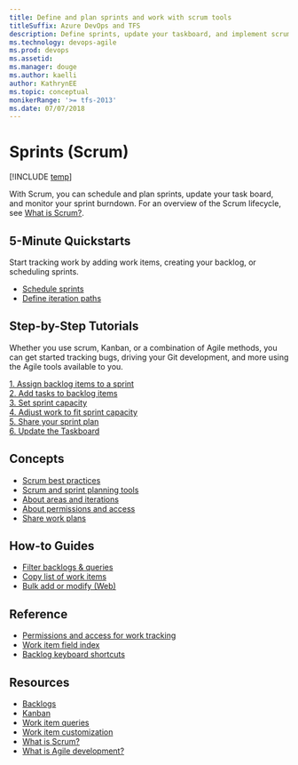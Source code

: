 ```yaml
---
title: Define and plan sprints and work with scrum tools
titleSuffix: Azure DevOps and TFS 
description: Define sprints, update your taskboard, and implement scrum in Azure Boards & Team Foundation Server  
ms.technology: devops-agile
ms.prod: devops
ms.assetid:  
ms.manager: douge
ms.author: kaelli
author: KathrynEE
ms.topic: conceptual
monikerRange: '>= tfs-2013'
ms.date: 07/07/2018
---
```


# Sprints (Scrum)

[!INCLUDE [temp](../../_shared/version-vsts-tfs-all-versions.md)] 

With Scrum, you can schedule and plan sprints, update your task board, and monitor your sprint burndown. For an overview of the Scrum lifecycle, see [What is Scrum?](/azure/devops/agile/what-is-scrum). 

## 5-Minute Quickstarts  

Start tracking work by adding work items, creating your backlog, or scheduling sprints.  
  
- [Schedule sprints](define-sprints.md)
- [Define iteration paths](../../organizations/settings/set-iteration-paths-sprints.md?toc=/vsts/boards/sprints/toc.json&bc=/vsts/boards/sprints/breadcrumb/toc.json)    

## Step-by-Step Tutorials

Whether you use scrum, Kanban, or a combination of Agile methods, you can get started tracking bugs, driving your Git development, and more using the Agile tools available to you. 

[1. Assign backlog items to a sprint](assign-work-sprint.md)  
[2. Add tasks to backlog items](add-tasks.md)  
[3. Set sprint capacity](set-capacity.md)  
[4. Adjust work to fit sprint capacity](adjust-work.md)  
[5. Share your sprint plan](share-plan.md)  
[6. Update the Taskboard](task-board.md)  

 
## Concepts 
- [Scrum best practices](best-practices-scrum.md) 
- [Scrum and sprint planning tools](scrum-sprint-planning-tools.md)  
- [About areas and iterations](../../organizations/settings/about-areas-iterations.md?toc=/vsts/boards/sprints/toc.json&bc=/vsts/boards/sprints/breadcrumb/toc.json)
- [About permissions and access](../../organizations/security/permissions-access-work-tracking.md?toc=/vsts/boards/sprints/toc.json&bc=/vsts/boards/sprints/breadcrumb/toc.json)
- [Share work plans](../queries/share-plans.md?toc=/vsts/boards/sprints/toc.json&bc=/vsts/boards/sprints/breadcrumb/toc.json) 


## How-to Guides

* [Filter backlogs & queries](../backlogs/filter-backlogs.md?toc=/vsts/boards/sprints/toc.json&bc=/vsts/boards/sprints/breadcrumb/toc.json)
* [Copy list of work items](../backlogs/copy-list.md?toc=/vsts/boards/sprints/toc.json&bc=/vsts/boards/sprints/breadcrumb/toc.json)  
* [Bulk add or modify (Web)](../backlogs/bulk-modify-work-items.md?toc=/vsts/boards/sprints/toc.json&bc=/vsts/boards/sprints/breadcrumb/toc.json)   


## Reference   
- [Permissions and access for work tracking](../../organizations/security/permissions-access-work-tracking.md?toc=/vsts/boards/sprints/toc.json&bc=/vsts/boards/sprints/breadcrumb/toc.json)
- [Work item field index](../work-items/guidance/work-item-field.md?toc=/vsts/boards/sprints/toc.json&bc=/vsts/boards/sprints/breadcrumb/toc.json)
- [Backlog keyboard shortcuts](../backlogs/backlogs-keyboard-shortcuts.md)


## Resources 
- [Backlogs](../backlogs/index.md)
- [Kanban](../boards/index.md)
- [Work item queries](../queries/index.md)
- [Work item customization](../../reference/index.md)
- [What is Scrum?](/azure/devops/agile/what-is-scrum)
- [What is Agile development?](/azure/devops/agile/what-is-agile-development)  

